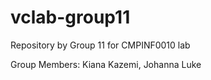 # vclab-group11
Repository by Group 11 for CMPINF0010 lab

Group Members: Kiana Kazemi, Johanna Luke
